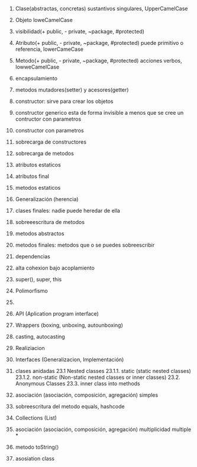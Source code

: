 1. Clase(abstractas, concretas) sustantivos singulares, UpperCamelCase
2. Objeto loweCamelCase
3. visibilidad(+ public, - private, ~package, #protected)
4. Atributo(+ public, - private, ~package, #protected) puede primitivo o referencia, lowerCameCase
5. Metodo(+ public, - private, ~package, #protected) acciones verbos, lowweCamelCase
6. encapsulamiento
7. metodos mutadores(setter) y acesores(getter)
8. constructor: sirve para crear los objetos
9. constructor generico esta de forma invisible a menos que se cree un contructor con parametros
10. constructor con parametros
11. sobrecarga de constructores
12. sobrecarga de metodos
13. atributos estaticos
14. atributos final
15. metodos estaticos
16. Generalización (herencia)
17. clases finales: nadie puede heredar de ella
18. sobreeescritura de metodos
19. metodos abstractos
20. metodos finales: metodos que o se puedes sobreescribir







18. dependencias
19. alta cohexion bajo acoplamiento
20. super(), super, this
21. Polimorfismo 
22. 
23. API (Aplication program interface)
23. Wrappers (boxing, unboxing, autounboxing)
24. casting, autocasting
25. Realiziacion
22. Interfaces (Generalizacion, Implementación)
23. clases anidadas
23.1 Nested classes
23.1.1. static (static nested classes)
23.1.2. non-static (Non-static nested classes or inner classes)
23.2. Anonymous Classes
23.3. inner class into methods
24. asociación (asociación, composición, agregación) simples
25. sobreescritura del metodo equals, hashcode
26. Collections (List)
27. asociación (asociación, composición, agregación) multiplicidad multiple *
28. metodo toString()
29. asosiation class
